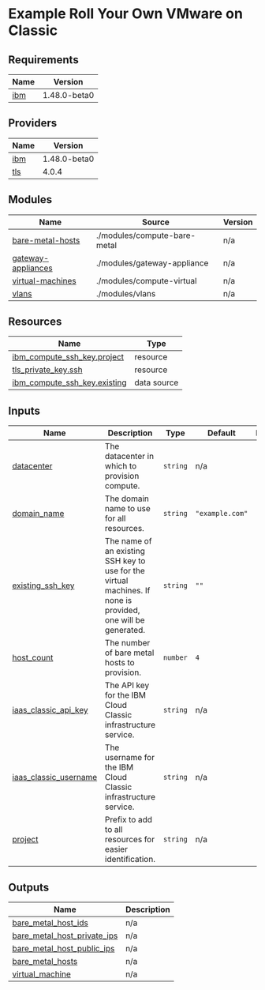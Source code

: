 # Example Roll Your Own VMware on Classic

<!-- BEGIN_TF_DOCS -->
## Requirements

| Name | Version |
|------|---------|
| <a name="requirement_ibm"></a> [ibm](#requirement\_ibm) | 1.48.0-beta0 |

## Providers

| Name | Version |
|------|---------|
| <a name="provider_ibm"></a> [ibm](#provider\_ibm) | 1.48.0-beta0 |
| <a name="provider_tls"></a> [tls](#provider\_tls) | 4.0.4 |

## Modules

| Name | Source | Version |
|------|--------|---------|
| <a name="module_bare-metal-hosts"></a> [bare-metal-hosts](#module\_bare-metal-hosts) | ./modules/compute-bare-metal | n/a |
| <a name="module_gateway-appliances"></a> [gateway-appliances](#module\_gateway-appliances) | ./modules/gateway-appliance | n/a |
| <a name="module_virtual-machines"></a> [virtual-machines](#module\_virtual-machines) | ./modules/compute-virtual | n/a |
| <a name="module_vlans"></a> [vlans](#module\_vlans) | ./modules/vlans | n/a |

## Resources

| Name | Type |
|------|------|
| [ibm_compute_ssh_key.project](https://registry.terraform.io/providers/IBM-Cloud/ibm/1.48.0-beta0/docs/resources/compute_ssh_key) | resource |
| [tls_private_key.ssh](https://registry.terraform.io/providers/hashicorp/tls/latest/docs/resources/private_key) | resource |
| [ibm_compute_ssh_key.existing](https://registry.terraform.io/providers/IBM-Cloud/ibm/1.48.0-beta0/docs/data-sources/compute_ssh_key) | data source |

## Inputs

| Name | Description | Type | Default | Required |
|------|-------------|------|---------|:--------:|
| <a name="input_datacenter"></a> [datacenter](#input\_datacenter) | The datacenter in which to provision compute. | `string` | n/a | yes |
| <a name="input_domain_name"></a> [domain\_name](#input\_domain\_name) | The domain name to use for all resources. | `string` | `"example.com"` | no |
| <a name="input_existing_ssh_key"></a> [existing\_ssh\_key](#input\_existing\_ssh\_key) | The name of an existing SSH key to use for the virtual machines. If none is provided, one will be generated. | `string` | `""` | no |
| <a name="input_host_count"></a> [host\_count](#input\_host\_count) | The number of bare metal hosts to provision. | `number` | `4` | no |
| <a name="input_iaas_classic_api_key"></a> [iaas\_classic\_api\_key](#input\_iaas\_classic\_api\_key) | The API key for the IBM Cloud Classic infrastructure service. | `string` | n/a | yes |
| <a name="input_iaas_classic_username"></a> [iaas\_classic\_username](#input\_iaas\_classic\_username) | The username for the IBM Cloud Classic infrastructure service. | `string` | n/a | yes |
| <a name="input_project"></a> [project](#input\_project) | Prefix to add to all resources for easier identification. | `string` | n/a | yes |

## Outputs

| Name | Description |
|------|-------------|
| <a name="output_bare_metal_host_ids"></a> [bare\_metal\_host\_ids](#output\_bare\_metal\_host\_ids) | n/a |
| <a name="output_bare_metal_host_private_ips"></a> [bare\_metal\_host\_private\_ips](#output\_bare\_metal\_host\_private\_ips) | n/a |
| <a name="output_bare_metal_host_public_ips"></a> [bare\_metal\_host\_public\_ips](#output\_bare\_metal\_host\_public\_ips) | n/a |
| <a name="output_bare_metal_hosts"></a> [bare\_metal\_hosts](#output\_bare\_metal\_hosts) | n/a |
| <a name="output_virtual_machine"></a> [virtual\_machine](#output\_virtual\_machine) | n/a |
<!-- END_TF_DOCS -->